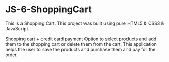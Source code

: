 # JS-6-ShoppingCart

This is a Shopping Cart.
This project was built using pure HTML5 & CSS3 & JavaScript.

Shopping cart + credit card payment Option to select products and add them to the shopping cart or delete them from the cart. 
This application helps the user to save the products and purchase them and pay for the order.
